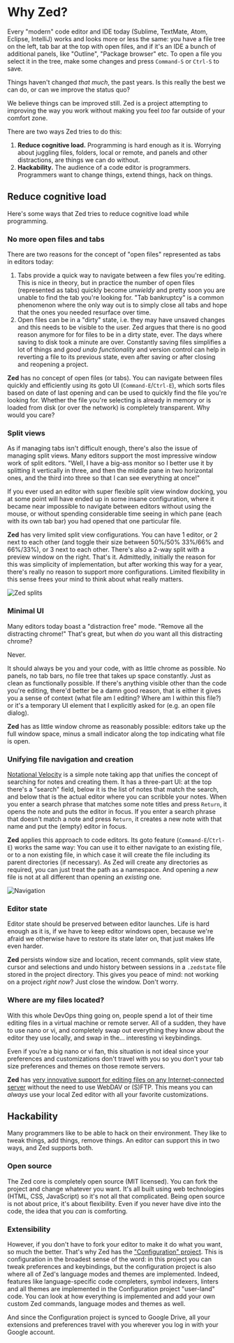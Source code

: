 Why Zed?
========
Every "modern" code editor and IDE today (Sublime, TextMate, Atom, Eclipse, IntelliJ) works and looks more or less the same: you have a file tree on the left, tab bar at the top with open files, and if it's an IDE a bunch of additional panels, like "Outline", "Package browser" etc. To open a file you select it in the tree, make some changes and press `Command-S` or `Ctrl-S` to save.

Things haven't changed *that much*, the past years. Is this really the best we can do, or can we improve the status quo?

We believe things can be improved still. Zed is a project attempting to improving the way you work without making you feel *too* far outside of your comfort zone.

There are two ways Zed tries to do this:

1.  **Reduce cognitive load.** Programming is hard enough as it is. Worrying about juggling files, folders, local or remote, and panels and other distractions, are things we can do without.
2.  **Hackability.** The audience of a code editor is programmers. Programmers want to change things, extend things, hack on things.

## Reduce cognitive load

Here's some ways that Zed tries to reduce cognitive load while programming.

### No more open files and tabs

There are two reasons for the concept of "open files" represented as tabs in editors today:

1.  Tabs provide a quick way to navigate between a few files you're editing. This is nice in theory, but in practice the number of open files (represented as tabs) quickly become *unwieldy* and pretty soon you are unable to find the tab you're looking for. "Tab bankruptcy" is a common phenomenon where the only way out is to simply close all tabs and hope that the ones you needed resurface over time.
2.  Open files can be in a "dirty" state, i.e. they may have unsaved changes and this needs to be visible to the user. Zed argues that there is no good reason anymore for for files to be in a dirty state, ever. The days where saving to disk took a minute are over. Constantly saving files simplifies a lot of things and *good undo functionality* and version control can help in reverting a file to its previous state, even after saving or after closing and reopening a project.

**Zed** has no concept of open files (or tabs). You can navigate between files quickly and efficiently using its goto UI (`Command-E`/`Ctrl-E`), which sorts files based on date of last opening and can be used to quickly find the file you're looking for. Whether the file you're selecting is already in memory or is loaded from disk (or over the network) is completely transparent. Why would you care?

### Split views

As if managing tabs isn't difficult enough, there's also the issue of managing split views. Many editors support the most impressive window work of split editors. "Well, I have a big-ass monitor so I better use it by splitting it vertically in three, and then the middle pane in two horizontal ones, and the third into three so that I can see everything at once!"

If you ever used an editor with super flexible split view window docking, you at some point will have ended up in some insane configuration, where it became near impossible to navigate between editors without using the mouse, or without spending considerable time seeing in which pane (each with its own tab bar) you had opened that one particular file.

**Zed** has very limited split view configurations. You can have 1 editor, or 2 next to each other (and toggle their size between 50%/50% 33%/66% and 66%/33%), or 3 next to each other. There's also a 2-way split with a preview window on the right. That's it. Admittedly, initially the reason for this was simplicity of implementation, but after working this way for a year, there's really no reason to support more configurations. Limited flexibility in this sense frees your mind to think about what really matters.

![Zed splits](/img/zed-splits.gif)

### Minimal UI

Many editors today boast a "distraction free" mode. "Remove all the distracting chrome!" That's great, but when *do* you want all this distracting chrome?

Never.

It should always be you and your code, with as little chrome as possible. No panels, no tab bars, no file tree that takes up space constantly. Just as clean as functionally possible. If there's anything visible other than the code you're editing, there'd better be a damn good reason, that is either it gives you a sense of context (what file am I editing? Where am I within this file?) or it's a temporary UI element that I explicitly asked for (e.g. an open file dialog).

**Zed** has as little window chrome as reasonably possible: editors take up the full window space, minus a small indicator along the top indicating what file is open.

### Unifying file navigation and creation

[Notational Velocity][1] is a simple note taking app that unifies the concept of searching for notes and creating them. It has a three-part UI: at the top there's a "search" field, below it is the list of notes that match the search, and below that is the actual editor where you can scribble your notes. When you enter a search phrase that matches some note titles and press `Return`, it opens the note and puts the editor in focus. If you enter a search phrase that doesn't match a note and press `Return`, it creates a new note with that name and put the (empty) editor in focus.

**Zed** applies this approach to code editors. Its goto feature (`Command-E`/`Ctrl-E`) works the same way: You can use it to either navigate to an existing file, or to a non existing file, in which case it will create the file including its parent directories (if necessary). As Zed will create any directories as required, you can just treat the path as a namespace. And opening a *new* file is not at all different than opening an *existing* one.

![Navigation](/img/navigation1.gif)

### Editor state

Editor state should be preserved between editor launches. Life is hard enough as it is, if we have to keep editor windows open, because we're afraid we otherwise have to restore its state later on, that just makes life even harder.

**Zed** persists window size and location, recent commands, split view state, cursor and selections and undo history between sessions in a `.zedstate` file stored in the project directory. This gives you peace of mind: not working on a project *right now*? Just close the window. Don't worry.

### Where are my files located?

With this whole DevOps thing going on, people spend a lot of their time editing files in a virtual machine or remote server. All of a sudden, they have to use nano or vi, and completely swap out everything they know about the editor they use locally, and swap in the... interesting vi keybindings.

Even if you're a big nano or vi fan, this situation is not ideal since your preferences and customizations don't travel with you so you don't your tab size preferences and themes on those remote servers.

**Zed** has [very innovative support for editing files on any Internet-connected server][2] without the need to use WebDAV or (S)FTP. This means you can *always* use your local Zed editor with all your favorite customizations.

## Hackability

Many programmers like to be able to hack on their environment. They like to tweak things, add things, remove things. An editor can support this in two ways, and Zed supports both.

### Open source

The Zed core is completely open source (MIT licensed). You can fork the project and change whatever you want. It's all built using web technologies (HTML, CSS, JavaScript) so it's not all that complicated. Being open source is not about price, it's about flexibility. Even if you never have dive into the code, the idea that you *can* is comforting.

### Extensibility

However, if you don't have to fork your editor to make it do what you want, so much the better. That's why Zed has the ["Configuration" project][3]. This is configuration in the broadest sense of the word: in this project you can tweak preferences and keybindings, but the configuration project is also where all of Zed's language modes and themes are implemented. Indeed, features like language-specific code completers, symbol indexers, linters and all themes are implemented in the Configuration project "user-land" code. You can look at how everything is implemented and add your own custom Zed commands, language modes and themes as well.

And since the Configuration project is synced to Google Drive, all your extensions and preferences travel with you wherever you log in with your Google account.

 [1]: http://notational.net
 [2]: http://zedapp.org/features/edit-remote-files/
 [3]: http://zedapp.org/2014/02/configuration/
